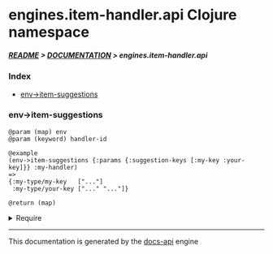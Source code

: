 
# engines.item-handler.api Clojure namespace

##### [README](../../../../README.md) > [DOCUMENTATION](../../../COVER.md) > engines.item-handler.api

### Index

- [env->item-suggestions](#env-item-suggestions)

### env->item-suggestions

```
@param (map) env
@param (keyword) handler-id
```

```
@example
(env->item-suggestions {:params {:suggestion-keys [:my-key :your-key]}} :my-handler)
=>
{:my-type/my-key   ["..."]
 :my-type/your-key ["..." "..."]}
```

```
@return (map)
```

<details>
<summary>Require</summary>

```
(ns my-namespace (:require [engines.item-handler.api :refer [env->item-suggestions]]))

(engines.item-handler.api/env->item-suggestions ...)
(env->item-suggestions                          ...)
```

</details>

---

This documentation is generated by the [docs-api](https://github.com/bithandshake/docs-api) engine

